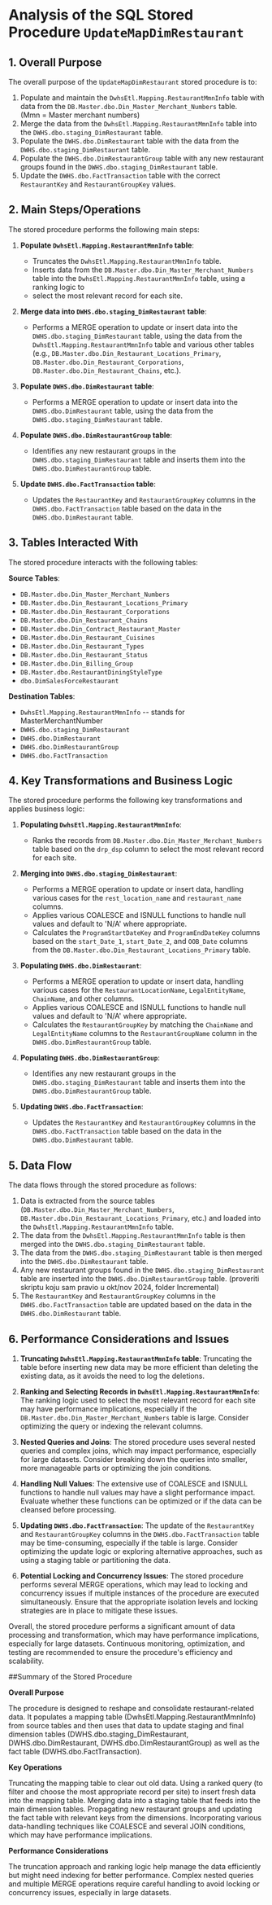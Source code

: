 

# Analysis of the SQL Stored Procedure `UpdateMapDimRestaurant`

## 1. Overall Purpose
The overall purpose of the `UpdateMapDimRestaurant` stored procedure is to:
1. Populate and maintain the `DwhsEtl.Mapping.RestaurantMmnInfo` table with data from the `DB.Master.dbo.Din_Master_Merchant_Numbers` table.   
	(Mmn = Master merchant numbers) 
2. Merge the data from the `DwhsEtl.Mapping.RestaurantMmnInfo` table into the `DWHS.dbo.staging_DimRestaurant` table.
3. Populate the `DWHS.dbo.DimRestaurant` table with the data from the `DWHS.dbo.staging_DimRestaurant` table.
4. Populate the `DWHS.dbo.DimRestaurantGroup` table with any new restaurant groups found in the `DWHS.dbo.staging_DimRestaurant` table.
5. Update the `DWHS.dbo.FactTransaction` table with the correct `RestaurantKey` and `RestaurantGroupKey` values.

## 2. Main Steps/Operations
The stored procedure performs the following main steps:

1. **Populate `DwhsEtl.Mapping.RestaurantMmnInfo` table**:
   - Truncates the `DwhsEtl.Mapping.RestaurantMmnInfo` table.
   - Inserts data from the `DB.Master.dbo.Din_Master_Merchant_Numbers` table into the `DwhsEtl.Mapping.RestaurantMmnInfo` table, using a ranking logic to 
   - select the most relevant record for each site.

2. **Merge data into `DWHS.dbo.staging_DimRestaurant` table**:
   - Performs a MERGE operation to update or insert data into the `DWHS.dbo.staging_DimRestaurant` table, using the data from the 
   `DwhsEtl.Mapping.RestaurantMmnInfo` table and various other tables (e.g., `DB.Master.dbo.Din_Restaurant_Locations_Primary`, 
   `DB.Master.dbo.Din_Restaurant_Corporations`, `DB.Master.dbo.Din_Restaurant_Chains`, etc.).

3. **Populate `DWHS.dbo.DimRestaurant` table**:
   - Performs a MERGE operation to update or insert data into the `DWHS.dbo.DimRestaurant` table, using the data from the `DWHS.dbo.staging_DimRestaurant` table.

4. **Populate `DWHS.dbo.DimRestaurantGroup` table**:
   - Identifies any new restaurant groups in the `DWHS.dbo.staging_DimRestaurant` table and inserts them into the `DWHS.dbo.DimRestaurantGroup` table.

5. **Update `DWHS.dbo.FactTransaction` table**:
   - Updates the `RestaurantKey` and `RestaurantGroupKey` columns in the `DWHS.dbo.FactTransaction` table based on the data in the `DWHS.dbo.DimRestaurant` table.

## 3. Tables Interacted With
The stored procedure interacts with the following tables:

**Source Tables**:
- `DB.Master.dbo.Din_Master_Merchant_Numbers`
- `DB.Master.dbo.Din_Restaurant_Locations_Primary`
- `DB.Master.dbo.Din_Restaurant_Corporations`
- `DB.Master.dbo.Din_Restaurant_Chains`
- `DB.Master.dbo.Din_Contract_Restaurant_Master`
- `DB.Master.dbo.Din_Restaurant_Cuisines`
- `DB.Master.dbo.Din_Restaurant_Types`
- `DB.Master.dbo.Din_Restaurant_Status`
- `DB.Master.dbo.Din_Billing_Group`
- `DB.Master.dbo.RestaurantDiningStyleType`
- `dbo.DimSalesForceRestaurant`

**Destination Tables**:
- `DwhsEtl.Mapping.RestaurantMmnInfo`	-- stands for MasterMerchantNumber
- `DWHS.dbo.staging_DimRestaurant`
- `DWHS.dbo.DimRestaurant`
- `DWHS.dbo.DimRestaurantGroup`
- `DWHS.dbo.FactTransaction`

## 4. Key Transformations and Business Logic
The stored procedure performs the following key transformations and applies business logic:

1. **Populating `DwhsEtl.Mapping.RestaurantMmnInfo`**:
   - Ranks the records from `DB.Master.dbo.Din_Master_Merchant_Numbers` table based on the `drp_dsp` column to select the most relevant record for each site.

2. **Merging into `DWHS.dbo.staging_DimRestaurant`**:
   - Performs a MERGE operation to update or insert data, handling various cases for the `rest_location_name` and `restaurant_name` columns.
   - Applies various COALESCE and ISNULL functions to handle null values and default to 'N/A' where appropriate.
   - Calculates the `ProgramStartDateKey` and `ProgramEndDateKey` columns based on the `start_Date_1`, `start_Date_2`, and `OOB_Date` columns from the 
     `DB.Master.dbo.Din_Restaurant_Locations_Primary` table.

3. **Populating `DWHS.dbo.DimRestaurant`**:
   - Performs a MERGE operation to update or insert data, handling various cases for the `RestaurantLocationName`, `LegalEntityName`, `ChainName`, and other columns.
   - Applies various COALESCE and ISNULL functions to handle null values and default to 'N/A' where appropriate.
   - Calculates the `RestaurantGroupKey` by matching the `ChainName` and `LegalEntityName` columns to the `RestaurantGroupName` column in the `DWHS.dbo.DimRestaurantGroup` table.

4. **Populating `DWHS.dbo.DimRestaurantGroup`**:
   - Identifies any new restaurant groups in the `DWHS.dbo.staging_DimRestaurant` table and inserts them into the `DWHS.dbo.DimRestaurantGroup` table.

5. **Updating `DWHS.dbo.FactTransaction`**:
   - Updates the `RestaurantKey` and `RestaurantGroupKey` columns in the `DWHS.dbo.FactTransaction` table based on the data in the `DWHS.dbo.DimRestaurant` table.

## 5. Data Flow
The data flows through the stored procedure as follows:

1. Data is extracted from the source tables (`DB.Master.dbo.Din_Master_Merchant_Numbers`, `DB.Master.dbo.Din_Restaurant_Locations_Primary`, etc.) and loaded into the `DwhsEtl.Mapping.RestaurantMmnInfo` table.
2. The data from the `DwhsEtl.Mapping.RestaurantMmnInfo` table is then merged into the `DWHS.dbo.staging_DimRestaurant` table.
3. The data from the `DWHS.dbo.staging_DimRestaurant` table is then merged into the `DWHS.dbo.DimRestaurant` table.
4. Any new restaurant groups found in the `DWHS.dbo.staging_DimRestaurant` table are inserted into the `DWHS.dbo.DimRestaurantGroup` table. (proveriti skriptu koju sam pravio u okt/nov 2024, folder Incremental)
5. The `RestaurantKey` and `RestaurantGroupKey` columns in the `DWHS.dbo.FactTransaction` table are updated based on the data in the `DWHS.dbo.DimRestaurant` table.

## 6. Performance Considerations and Issues
1. **Truncating `DwhsEtl.Mapping.RestaurantMmnInfo` table**: Truncating the table before inserting new data may be more efficient than deleting the existing data, as it avoids the need to log the deletions.

2. **Ranking and Selecting Records in `DwhsEtl.Mapping.RestaurantMmnInfo`**: The ranking logic used to select the most relevant record for each site may have performance implications, especially if the `DB.Master.dbo.Din_Master_Merchant_Numbers` table is large. Consider optimizing the query or indexing the relevant columns.

3. **Nested Queries and Joins**: The stored procedure uses several nested queries and complex joins, which may impact performance, especially for large datasets. Consider breaking down the queries into smaller, more manageable parts or optimizing the join conditions.

4. **Handling Null Values**: The extensive use of COALESCE and ISNULL functions to handle null values may have a slight performance impact. Evaluate whether these functions can be optimized or if the data can be cleansed before processing.

5. **Updating `DWHS.dbo.FactTransaction`**: The update of the `RestaurantKey` and `RestaurantGroupKey` columns in the `DWHS.dbo.FactTransaction` table may be time-consuming, especially if the table is large. Consider optimizing the update logic or exploring alternative approaches, such as using a staging table or partitioning the data.

6. **Potential Locking and Concurrency Issues**: The stored procedure performs several MERGE operations, which may lead to locking and concurrency issues if multiple instances of the procedure are executed simultaneously. Ensure that the appropriate isolation levels and locking strategies are in place to mitigate these issues.

Overall, the stored procedure performs a significant amount of data processing and transformation, which may have performance implications, especially for large datasets. Continuous monitoring, optimization, and testing are recommended to ensure the procedure's efficiency and scalability.


##Summary of the Stored Procedure

**Overall Purpose**

The procedure is designed to reshape and consolidate restaurant-related data. It populates a mapping table (DwhsEtl.Mapping.RestaurantMmnInfo) 
from source tables and then uses that data to update staging and final dimension tables (DWHS.dbo.staging_DimRestaurant, DWHS.dbo.DimRestaurant, 
DWHS.dbo.DimRestaurantGroup) as well as the fact table (DWHS.dbo.FactTransaction).

**Key Operations**

Truncating the mapping table to clear out old data.
Using a ranked query (to filter and choose the most appropriate record per site) to insert fresh data into the mapping table.
Merging data into a staging table that feeds into the main dimension tables.
Propagating new restaurant groups and updating the fact table with relevant keys from the dimensions.
Incorporating various data-handling techniques like COALESCE and several JOIN conditions, which may have performance implications.

**Performance Considerations**

The truncation approach and ranking logic help manage the data efficiently but might need indexing for better performance.
Complex nested queries and multiple MERGE operations require careful handling to avoid locking or concurrency issues, especially in large datasets.
